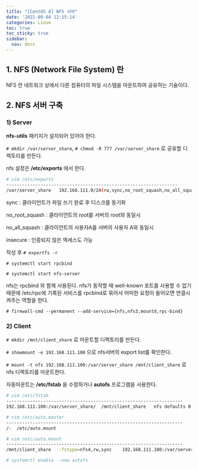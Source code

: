 ```yaml
---
title: "[CentOS 8] NFS 서버"
date: '2021-09-04 12:15:14'
categories: Linux
toc: true
toc_sticky: true
sidebar:
  nav: docs
---
```

## 1. NFS (Network File System) 란

NFS 란 네트워크 상에서 다른 컴퓨터의 파일 시스템을 마운트하여 공유하는 기술이다.



## 2. NFS 서버 구축

### 1) Server

**nfs-utils** 패키지가 설치되어 있어야 한다.

```# mkdir /var/server_share```, ```# chmod -R 777 /var/server_share``` 로 공유할 디렉토리를 만든다.

nfs 설정은 **/etc/exports** 에서 한다.

```bash
# vim /etc/exports
-----------------------------------------------------------------
/var/server_share	192.168.111.0/24(rw,sync,no_root_squash,no_all_squash)
```

sync : 클라이언트가 파일 쓰기 완료 후 디스크를 동기화

no_root_squash : 클라이언트의 root를 서버의 root와 동일시

no_all_squash : 클라이언트의 사용자A를 서버의 사용자 A와 동일시

insecure : 인증되지 않은 엑세스도 가능

작성 후 ```# exportfs -r``` 



```# systemctl start rpcbind```

```# systemctl start nfs-server```

nfs는 rpcbind 와 함께 사용된다. nfs가 동작할 때 well-known 포트를 사용할 수 없기 때문에 /etc/rpc에 기록된 서비스를 rpcbind로 묶어서 어떠한 요청이 들어오면 연결시켜주는 역할을 한다.

```# firewall-cmd --permanent --add-service={nfs,nfs3,mountd,rpc-bind}```



### 2) Client

```# mkdir /mnt/client_share``` 로 마운트할 디렉토리를 만든다.

```# showmount -e 192.168.111.100``` 으로 nfs서버의 export list를 확인한다.

```# mount -t nfs 192.168.111.100:/var/server_share /mnt/client_share``` 로 nfs 디렉토리를 마운트한다.

자동마운트는 **/etc/fstab** 을 수정하거나 **autofs**  프로그램을 사용한다.

```bash
# vim /etc/fstab
-------------------------------------------------------------------
192.168.111.100:/var/server_share/	/mnt/client_share	nfs	defaults 0 0
```



```bash
# vim /etc/auto.master
-------------------------------------------------------------------
/-	/etc/auto.mount

# vim /etc/auto.mount
-------------------------------------------------------------------
/mnt/client_share	-fstype=nfs4,rw,sync	192.168.111.100:/var/server_share

# systemctl enable --now autofs
```

